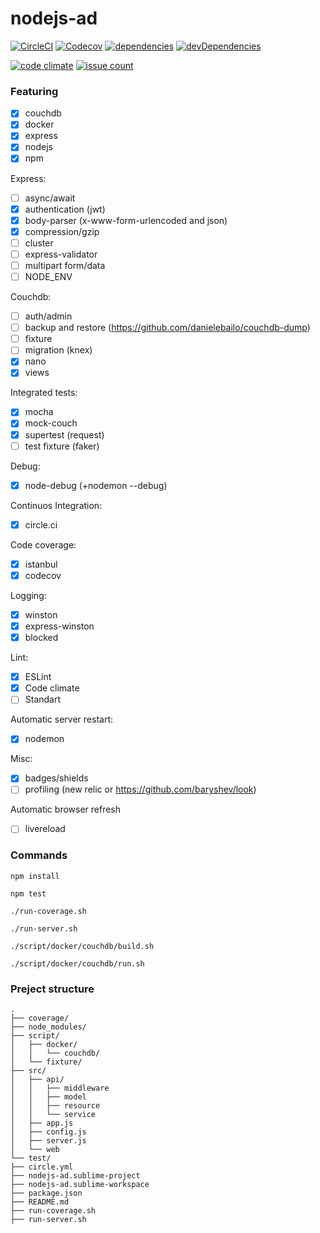 # nodejs-ad

[![CircleCI](https://img.shields.io/circleci/project/github/romajs/nodejs-ad.svg)](https://circleci.com/gh/romajs/nodejs-ad)
[![Codecov](https://img.shields.io/codecov/c/github/romajs/nodejs-ad.svg)](https://codecov.io/gh/romajs/nodejs-ad)
[![dependencies](https://david-dm.org/romajs/nodejs-ad.svg)](https://david-dm.org/romajs/nodejs-ad)
[![devDependencies](https://david-dm.org/romajs/nodejs-ad/dev-status.svg)](https://david-dm.org/romajs/nodejs-ad?type=dev)

[![code climate](https://codeclimate.com/github/romajs/nodejs-ad.png)](https://codeclimate.com/github/romajs/nodejs-ad)
[![issue count](https://codeclimate.com/github/romajs/nodejs-ad/badges/issue_count.svg)](https://codeclimate.com/github/romajs/nodejs-ad)

### Featuring

- [x] couchdb
- [x] docker
- [x] express
- [x] nodejs
- [x] npm

Express:
- [ ] async/await
- [x] authentication (jwt)
- [x] body-parser (x-www-form-urlencoded and json)
- [x] compression/gzip
- [ ] cluster
- [ ] express-validator
- [ ] multipart form/data
- [ ] NODE_ENV

Couchdb:
- [ ] auth/admin
- [ ] backup and restore (https://github.com/danielebailo/couchdb-dump)
- [ ] fixture
- [ ] migration (knex)
- [x] nano
- [x] views

Integrated tests:
- [x] mocha
- [x] mock-couch
- [x] supertest (request)
- [ ] test fixture (faker)

Debug:
- [x] node-debug (+nodemon --debug)

Continuos Integration:
- [x] circle.ci

Code coverage:
- [x] istanbul
- [x] codecov

Logging:
- [x] winston
- [x] express-winston
- [x] blocked

Lint:
- [x] ESLint
- [x] Code climate
- [ ] Standart

Automatic server restart:
- [x] nodemon

Misc:
- [x] badges/shields
- [ ] profiling (new relic or https://github.com/baryshev/look)

Automatic browser refresh
- [ ] livereload

### Commands

`npm install`

`npm test`

`./run-coverage.sh`

`./run-server.sh`

`./script/docker/couchdb/build.sh`

`./script/docker/couchdb/run.sh`

### Preject structure

```
.
├── coverage/
├── node_modules/
├── script/
│   ├── docker/
│   │   └── couchdb/
│   └── fixture/
├── src/
│   ├── api/
│   │   ├── middleware
│   │   ├── model
│   │   ├── resource
│   │   └── service
│   ├── app.js
│   ├── config.js
│   ├── server.js
│   └── web
└── test/
├── circle.yml
├── nodejs-ad.sublime-project
├── nodejs-ad.sublime-workspace
├── package.json
├── README.md
├── run-coverage.sh
├── run-server.sh
```
